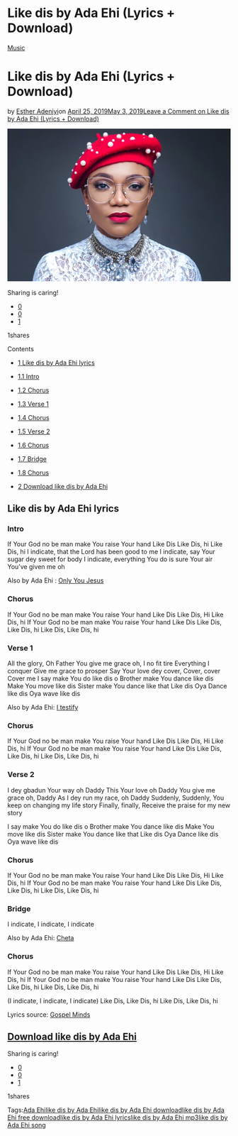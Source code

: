 # Like dis by Ada Ehi (Lyrics + Download)

[Music](https://estheradeniyi.com/category/music/)
# Like dis by Ada Ehi (Lyrics + Download)

by [Esther Adeniyi](https://estheradeniyi.com/author/esther-adeniyi/)on [April 25, 2019May 3, 2019](https://estheradeniyi.com/like-dis-by-ada-ehi-lyrics-download/)[Leave a Comment on Like dis by Ada Ehi (Lyrics + Download)](https://estheradeniyi.com/like-dis-by-ada-ehi-lyrics-download/#respond)

![like dis by Ada Ehi, like dis by Ada Ehi download, like dis by Ada Ehi mp3, like dis by Ada Ehi lyrics, like dis by Ada Ehi song, like dis by Ada Ehi free download](images\Like-dis-by-Ada-Ehi.jpg)

Sharing is caring!

- [0](https://www.facebook.com/sharer/sharer.php?u=https%3A%2F%2Festheradeniyi.com%2Flike-dis-by-ada-ehi-lyrics-download%2F&amp;t=Like%20dis%20by%20Ada%20Ehi%20%28Lyrics%20%2B%20Download%29)
- [0](https://twitter.com/intent/tweet?text=Like%20dis%20by%20Ada%20Ehi%20%28Lyrics%20%2B%20Download%29&amp;url=https%3A%2F%2Festheradeniyi.com%2Flike-dis-by-ada-ehi-lyrics-download%2F)
- [1](#)

1shares

Contents

- [1 Like dis by Ada Ehi lyrics](#Like_dis_by_Ada_Ehi_lyrics)
- [1.1 Intro](#Intro)
- [1.2 Chorus](#Chorus)
- [1.3 Verse 1](#Verse_1)
- [1.4 Chorus](#Chorus-2)
- [1.5 Verse 2](#Verse_2)
- [1.6 Chorus](#Chorus-3)
- [1.7 Bridge](#Bridge)
- [1.8 Chorus](#Chorus-4)

- [2 Download like dis by Ada Ehi](#Download_like_dis_by_Ada_Ehi)

## Like dis by Ada Ehi lyrics

### Intro

If Your God no be man make You raise Your hand Like Dis
 Like Dis, hi
 Like Dis, hi
 I indicate, that the Lord has been good to me
 I indicate, say Your sugar dey sweet for body
 I indicate, everything You do is sure
 Your air You&#x2019;ve given me oh

Also by Ada Ehi : [Only You Jesus](https://estheradeniyi.com/only-you-jesus-by-ada-lyrics-mp3/)

### Chorus

If Your God no be man make You raise Your hand Like Dis
 Like Dis, Hi
 Like Dis, hi
 If Your God no be man make You raise Your hand Like Dis
 Like Dis, Like Dis, hi
 Like Dis, Like Dis, hi

### Verse 1

All the glory, Oh Father
 You give me grace oh, I no fit tire
 Everything I conquer
 Give me grace to prosper
 Say Your love dey cover,
 Cover, cover
 Cover me
 I say make You do like dis o
 Brother make You dance like dis
 Make You move like dis
 Sister make You dance like that
 Like dis
 Oya Dance like dis
 Oya wave like dis

Also by Ada Ehi: [I testify](https://estheradeniyi.com/i-testify-by-ada-lyrics-mp3-download/)

### Chorus

If Your God no be man make You raise Your hand Like Dis
 Like Dis, Hi
 Like Dis, hi
 If Your God no be man make You raise Your hand Like Dis
 Like Dis, Like Dis, hi
 Like Dis, Like Dis, hi

### Verse 2

I dey gbadun Your way oh Daddy
 This Your love oh Daddy
 You give me grace oh, Daddy
 As I dey run my race, oh Daddy
 Suddenly, Suddenly, You keep on changing my life story
 Finally, finally, Receive the praise for my new story

I say make You do like dis o
 Brother make You dance like dis
 Make You move like dis
 Sister make You dance like that
 Like dis
 Oya Dance like dis
 Oya wave like dis

### Chorus

If Your God no be man make You raise Your hand Like Dis
 Like Dis, Hi
 Like Dis, hi
 If Your God no be man make You raise Your hand Like Dis
 Like Dis, Like Dis, hi
 Like Dis, Like Dis, hi

### Bridge

I indicate, I indicate, I indicate

Also by Ada Ehi: [Cheta](https://estheradeniyi.com/cheta-by-ada-lyrics-mp3-download/)

### Chorus

If Your God no be man make You raise Your hand Like Dis
 Like Dis, Hi
 Like Dis, hi
 If Your God no be man make You raise Your hand Like Dis
 Like Dis, Like Dis, hi
 Like Dis, Like Dis, hi

(I indicate, I indicate, I indicate)
 Like Dis, Like Dis, hi
 Like Dis, Like Dis, hi

Lyrics source: [Gospel Minds](https://gospelminds.com/2019/04/like-dis-ada/)

## [Download like dis by Ada Ehi](https://www.gmusicplus.com/ada-like-dis/)

Sharing is caring!

- [0](https://www.facebook.com/sharer/sharer.php?u=https%3A%2F%2Festheradeniyi.com%2Flike-dis-by-ada-ehi-lyrics-download%2F&amp;t=Like%20dis%20by%20Ada%20Ehi%20%28Lyrics%20%2B%20Download%29)
- [0](https://twitter.com/intent/tweet?text=Like%20dis%20by%20Ada%20Ehi%20%28Lyrics%20%2B%20Download%29&amp;url=https%3A%2F%2Festheradeniyi.com%2Flike-dis-by-ada-ehi-lyrics-download%2F)
- [1](#)

1shares

Tags:[Ada Ehi](https://estheradeniyi.com/tag/ada-ehi/)[like dis by Ada Ehi](https://estheradeniyi.com/tag/like-dis-by-ada-ehi/)[like dis by Ada Ehi download](https://estheradeniyi.com/tag/like-dis-by-ada-ehi-download/)[like dis by Ada Ehi free download](https://estheradeniyi.com/tag/like-dis-by-ada-ehi-free-download/)[like dis by Ada Ehi lyrics](https://estheradeniyi.com/tag/like-dis-by-ada-ehi-lyrics/)[like dis by Ada Ehi mp3](https://estheradeniyi.com/tag/like-dis-by-ada-ehi-mp3/)[like dis by Ada Ehi song](https://estheradeniyi.com/tag/like-dis-by-ada-ehi-song/)